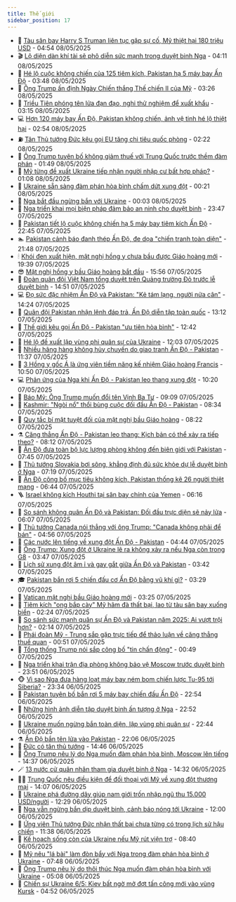 ```yaml
---
title: Thế giới
sidebar_position: 17
---
```


<!-- dantri-the-gioi:START -->
- 🌋 [Tàu sân bay Harry S Truman liên tục gặp sự cố, Mỹ thiệt hại 180 triệu USD](https://dantri.com.vn/the-gioi/tau-san-bay-harry-s-truman-lien-tuc-gap-su-co-my-thiet-hai-180-trieu-usd-20250508113306260.htm) - 04:54 08/05/2025
- 🎬 [Lộ diện dàn khí tài sẽ phô diễn sức mạnh trong duyệt binh Nga](https://dantri.com.vn/the-gioi/lo-dien-dan-khi-tai-se-pho-dien-suc-manh-trong-duyet-binh-nga-20250508110748814.htm) - 04:11 08/05/2025
- 🧰 [Hé lộ cuộc không chiến của 125 tiêm kích, Pakistan hạ 5 máy bay Ấn Độ](https://dantri.com.vn/the-gioi/he-lo-cuoc-khong-chien-cua-125-tiem-kich-pakistan-ha-5-may-bay-an-do-20250508102544470.htm) - 03:48 08/05/2025
- 🌋 [Ông Trump ấn định Ngày Chiến thắng Thế chiến II của Mỹ](https://dantri.com.vn/the-gioi/ong-trump-an-dinh-ngay-chien-thang-the-chien-ii-cua-my-20250508102022290.htm) - 03:26 08/05/2025
- 🗽 [Triều Tiên phóng tên lửa đạn đạo, nghi thử nghiệm để xuất khẩu](https://dantri.com.vn/the-gioi/trieu-tien-phong-ten-lua-dan-dao-nghi-thu-nghiem-de-xuat-khau-20250508101414396.htm) - 03:15 08/05/2025
- 💻 [Hơn 120 máy bay Ấn Độ, Pakistan không chiến, ảnh vệ tinh hé lộ thiệt hại](https://dantri.com.vn/the-gioi/hon-120-may-bay-an-do-pakistan-khong-chien-anh-ve-tinh-he-lo-thiet-hai-20250508095018016.htm) - 02:54 08/05/2025
- ⛽️ [Tân Thủ tướng Đức kêu gọi EU tăng chi tiêu quốc phòng](https://dantri.com.vn/the-gioi/tan-thu-tuong-duc-keu-goi-eu-tang-chi-tieu-quoc-phong-20250508092219996.htm) - 02:22 08/05/2025
- 🤩 [Ông Trump tuyên bố không giảm thuế với Trung Quốc trước thềm đàm phán](https://dantri.com.vn/the-gioi/ong-trump-tuyen-bo-khong-giam-thue-voi-trung-quoc-truoc-them-dam-phan-20250508084040172.htm) - 01:49 08/05/2025
- 🧐 [Mỹ từng đề xuất Ukraine tiếp nhận người nhập cư bất hợp pháp?](https://dantri.com.vn/the-gioi/my-tung-de-xuat-ukraine-tiep-nhan-nguoi-nhap-cu-bat-hop-phap-20250508075617387.htm) - 01:08 08/05/2025
- 🎊 [Ukraine sẵn sàng đàm phán hòa bình chấm dứt xung đột](https://dantri.com.vn/the-gioi/ukraine-san-sang-dam-phan-hoa-binh-cham-dut-xung-dot-20250508070617244.htm) - 00:21 08/05/2025
- 📝 [Nga bắt đầu ngừng bắn với Ukraine](https://dantri.com.vn/the-gioi/nga-bat-dau-ngung-ban-voi-ukraine-20250508065700005.htm) - 00:03 08/05/2025
- 🤡 [Nga triển khai mọi biện pháp đảm bảo an ninh cho duyệt binh](https://dantri.com.vn/the-gioi/nga-trien-khai-moi-bien-phap-dam-bao-an-ninh-cho-duyet-binh-20250508003102986.htm) - 23:47 07/05/2025
- 🥷 [Pakistan tiết lộ cuộc không chiến hạ 5 máy bay tiêm kích Ấn Độ](https://dantri.com.vn/the-gioi/pakistan-tiet-lo-cuoc-khong-chien-ha-5-may-bay-tiem-kich-an-do-20250508053335728.htm) - 22:45 07/05/2025
- 🏊 [Pakistan cảnh báo đanh thép Ấn Độ, đe dọa &quot;chiến tranh toàn diện&quot;](https://dantri.com.vn/the-gioi/pakistan-canh-bao-danh-thep-an-do-de-doa-chien-tranh-toan-dien-20250508020426530.htm) - 21:48 07/05/2025
- 🕯 [Khói đen xuất hiện, mật nghị hồng y chưa bầu được Giáo hoàng mới](https://dantri.com.vn/the-gioi/khoi-den-xuat-hien-mat-nghi-hong-y-chua-bau-duoc-giao-hoang-moi-20250508023844177.htm) - 19:39 07/05/2025
- 😎 [Mật nghị hồng y bầu Giáo hoàng bắt đầu](https://dantri.com.vn/the-gioi/mat-nghi-hong-y-bau-giao-hoang-bat-dau-20250507225430933.htm) - 15:56 07/05/2025
- 🌈 [Đoàn quân đội Việt Nam tổng duyệt trên Quảng trường Đỏ trước lễ duyệt binh](https://dantri.com.vn/the-gioi/doan-quan-doi-viet-nam-tong-duyet-tren-quang-truong-do-truoc-le-duyet-binh-20250507214046490.htm) - 14:51 07/05/2025
- 💻 [Đọ sức đặc nhiệm Ấn Độ và Pakistan: &quot;Kẻ tám lạng, người nửa cân&quot;](https://dantri.com.vn/the-gioi/do-suc-dac-nhiem-an-do-va-pakistan-ke-tam-lang-nguoi-nua-can-20250507154833406.htm) - 14:24 07/05/2025
- 🤖 [Quân đội Pakistan nhận lệnh đáp trả, Ấn Độ diễn tập toàn quốc](https://dantri.com.vn/the-gioi/quan-doi-pakistan-nhan-lenh-dap-tra-an-do-dien-tap-toan-quoc-20250507190247505.htm) - 13:12 07/05/2025
- 🦏 [Thế giới kêu gọi Ấn Độ - Pakistan &quot;ưu tiên hòa bình&quot;](https://dantri.com.vn/the-gioi/the-gioi-keu-goi-an-do-pakistan-uu-tien-hoa-binh-20250507184550020.htm) - 12:42 07/05/2025
- 🌁 [Hé lộ đề xuất lập vùng phi quân sự của Ukraine](https://dantri.com.vn/the-gioi/he-lo-de-xuat-lap-vung-phi-quan-su-cua-ukraine-20250507172236986.htm) - 12:03 07/05/2025
- 🐘 [Nhiều hãng hàng không hủy chuyến do giao tranh Ấn Độ - Pakistan](https://dantri.com.vn/the-gioi/nhieu-hang-hang-khong-huy-chuyen-do-giao-tranh-an-do-pakistan-20250507162202480.htm) - 11:37 07/05/2025
- 🥷 [3 Hồng y gốc Á là ứng viên tiềm năng kế nhiệm Giáo hoàng Francis](https://dantri.com.vn/the-gioi/3-hong-y-goc-a-la-ung-vien-tiem-nang-ke-nhiem-giao-hoang-francis-20250507175012387.htm) - 10:50 07/05/2025
- 💻 [Phản ứng của Nga khi Ấn Độ - Pakistan leo thang xung đột](https://dantri.com.vn/the-gioi/phan-ung-cua-nga-khi-an-do-pakistan-leo-thang-xung-dot-20250507164849664.htm) - 10:20 07/05/2025
- 🎡 [Báo Mỹ: Ông Trump muốn đổi tên Vịnh Ba Tư](https://dantri.com.vn/the-gioi/bao-my-ong-trump-muon-doi-ten-vinh-ba-tu-20250507160656434.htm) - 09:09 07/05/2025
- 🧰 [Kashmir: &quot;Ngòi nổ&quot; thổi bùng cuộc đối đầu Ấn Độ - Pakistan](https://dantri.com.vn/the-gioi/kashmir-ngoi-no-thoi-bung-cuoc-doi-dau-an-do-pakistan-20250507152539542.htm) - 08:34 07/05/2025
- 🥸 [Quy tắc bí mật tuyệt đối của mật nghị bầu Giáo hoàng](https://dantri.com.vn/the-gioi/quy-tac-bi-mat-tuyet-doi-cua-mat-nghi-bau-giao-hoang-20250507151640054.htm) - 08:22 07/05/2025
- ⚗️ [Căng thẳng Ấn Độ - Pakistan leo thang: Kịch bản có thể xảy ra tiếp theo?](https://dantri.com.vn/the-gioi/cang-thang-an-do-pakistan-leo-thang-kich-ban-co-the-xay-ra-tiep-theo-20250507150440492.htm) - 08:12 07/05/2025
- 🌮 [Ấn Độ đưa toàn bộ lực lượng phòng không đến biên giới với Pakistan](https://dantri.com.vn/the-gioi/an-do-dua-toan-bo-luc-luong-phong-khong-den-bien-gioi-voi-pakistan-20250507144326246.htm) - 07:45 07/05/2025
- 🎃 [Thủ tướng Slovakia bơi sông, khẳng định đủ sức khỏe dự lễ duyệt binh ở Nga](https://dantri.com.vn/the-gioi/thu-tuong-slovakia-boi-song-khang-dinh-du-suc-khoe-du-le-duyet-binh-o-nga-20250507141327421.htm) - 07:19 07/05/2025
- 💫 [Ấn Độ công bố mục tiêu không kích, Pakistan thống kê 26 người thiệt mạng](https://dantri.com.vn/the-gioi/an-do-cong-bo-muc-tieu-khong-kich-pakistan-thong-ke-26-nguoi-thiet-mang-20250507133058766.htm) - 06:44 07/05/2025
- 🪜 [Israel không kích Houthi tại sân bay chính của Yemen](https://dantri.com.vn/the-gioi/israel-khong-kich-houthi-tai-san-bay-chinh-cua-yemen-20250507131550848.htm) - 06:16 07/05/2025
- 🌋 [So sánh không quân Ấn Độ và Pakistan: Đối đầu trực diện sẽ nảy lửa](https://dantri.com.vn/the-gioi/so-sanh-khong-quan-an-do-va-pakistan-doi-dau-truc-dien-se-nay-lua-20250507112010638.htm) - 06:07 07/05/2025
- 🦏 [Thủ tướng Canada nói thẳng với ông Trump: &quot;Canada không phải để bán&quot;](https://dantri.com.vn/the-gioi/thu-tuong-canada-noi-thang-voi-ong-trump-canada-khong-phai-de-ban-20250507115345399.htm) - 04:56 07/05/2025
- 👀 [Các nước lên tiếng về xung đột Ấn Độ - Pakistan](https://dantri.com.vn/the-gioi/cac-nuoc-len-tieng-ve-xung-dot-an-do-pakistan-20250507113739138.htm) - 04:44 07/05/2025
- 🧰 [Ông Trump: Xung đột ở Ukraine lẽ ra không xảy ra nếu Nga còn trong G8](https://dantri.com.vn/the-gioi/ong-trump-xung-dot-o-ukraine-le-ra-khong-xay-ra-neu-nga-con-trong-g8-20250507104102372.htm) - 03:47 07/05/2025
- 🚀 [Lịch sử xung đột âm ỉ và gay gắt giữa Ấn Độ và Pakistan](https://dantri.com.vn/the-gioi/lich-su-xung-dot-am-i-va-gay-gat-giua-an-do-va-pakistan-20250507095835652.htm) - 03:42 07/05/2025
- 🎓 [Pakistan bắn rơi 5 chiến đấu cơ Ấn Độ bằng vũ khí gì?](https://dantri.com.vn/the-gioi/pakistan-ban-roi-5-chien-dau-co-an-do-bang-vu-khi-gi-20250507101439062.htm) - 03:29 07/05/2025
- 🥸 [Vatican mật nghị bầu Giáo hoàng mới](https://dantri.com.vn/the-gioi/vatican-mat-nghi-bau-giao-hoang-moi-20250507095806020.htm) - 03:25 07/05/2025
- 🦅 [Tiêm kích &quot;ong bắp cày&quot; Mỹ hãm đà thất bại, lao từ tàu sân bay xuống biển](https://dantri.com.vn/the-gioi/tiem-kich-ong-bap-cay-my-ham-da-that-bai-lao-tu-tau-san-bay-xuong-bien-20250507092216989.htm) - 02:24 07/05/2025
- 🤭 [So sánh sức mạnh quân sự Ấn Độ và Pakistan năm 2025: Ai vượt trội hơn?](https://dantri.com.vn/the-gioi/so-sanh-suc-manh-quan-su-an-do-va-pakistan-nam-2025-ai-vuot-troi-hon-20250506144718840.htm) - 02:14 07/05/2025
- 🤖 [Phái đoàn Mỹ - Trung sắp gặp trực tiếp để thảo luận về căng thẳng thuế quan](https://dantri.com.vn/the-gioi/phai-doan-my-trung-sap-gap-truc-tiep-de-thao-luan-ve-cang-thang-thue-quan-20250507074846535.htm) - 00:51 07/05/2025
- 🐲 [Tổng thống Trump nói sắp công bố &quot;tin chấn động&quot;](https://dantri.com.vn/the-gioi/tong-thong-trump-noi-sap-cong-bo-tin-chan-dong-20250507071618167.htm) - 00:49 07/05/2025
- 🫣 [Nga triển khai trận địa phòng không bảo vệ Moscow trước duyệt binh](https://dantri.com.vn/the-gioi/nga-trien-khai-tran-dia-phong-khong-bao-ve-moscow-truoc-duyet-binh-20250507063916878.htm) - 23:51 06/05/2025
- 🐵 [Vì sao Nga đưa hàng loạt máy bay ném bom chiến lược Tu-95 tới Siberia?](https://dantri.com.vn/the-gioi/vi-sao-nga-dua-hang-loat-may-bay-nem-bom-chien-luoc-tu-95-toi-siberia-20250506193857813.htm) - 23:34 06/05/2025
- 🫶 [Pakistan tuyên bố bắn rơi 5 máy bay chiến đấu Ấn Độ](https://dantri.com.vn/the-gioi/pakistan-tuyen-bo-ban-roi-5-may-bay-chien-dau-an-do-20250507054544367.htm) - 22:54 06/05/2025
- 💃 [Những hình ảnh diễn tập duyệt binh ấn tượng ở Nga](https://dantri.com.vn/the-gioi/nhung-hinh-anh-dien-tap-duyet-binh-an-tuong-o-nga-20250507052444076.htm) - 22:52 06/05/2025
- 💫 [Ukraine muốn ngừng bắn toàn diện, lập vùng phi quân sự](https://dantri.com.vn/the-gioi/ukraine-muon-ngung-ban-toan-dien-lap-vung-phi-quan-su-20250507052925903.htm) - 22:44 06/05/2025
- ⚗️ [Ấn Độ bắn tên lửa vào Pakistan](https://dantri.com.vn/the-gioi/an-do-ban-ten-lua-vao-pakistan-20250507045138304.htm) - 22:06 06/05/2025
- 🥷 [Đức có tân thủ tướng](https://dantri.com.vn/the-gioi/duc-co-tan-thu-tuong-20250506214301488.htm) - 14:46 06/05/2025
- 🥸 [Ông Trump nêu lý do Nga muốn đàm phán hòa bình, Moscow lên tiếng](https://dantri.com.vn/the-gioi/ong-trump-neu-ly-do-nga-muon-dam-phan-hoa-binh-moscow-len-tieng-20250506212841345.htm) - 14:37 06/05/2025
- 🪄 [13 nước cử quân nhân tham gia duyệt binh ở Nga](https://dantri.com.vn/the-gioi/13-nuoc-cu-quan-nhan-tham-gia-duyet-binh-o-nga-20250506211804712.htm) - 14:32 06/05/2025
- 🧑‍💻 [Trung Quốc nêu điều kiện để đối thoại với Mỹ về xung đột thương mại](https://dantri.com.vn/the-gioi/trung-quoc-neu-dieu-kien-de-doi-thoai-voi-my-ve-xung-dot-thuong-mai-20250506195049017.htm) - 14:07 06/05/2025
- 🤭 [Ukraine phá đường dây giúp nam giới trốn nhập ngũ thu 15.000 USD/người](https://dantri.com.vn/the-gioi/ukraine-pha-duong-day-giup-nam-gioi-tron-nhap-ngu-thu-15000-usdnguoi-20250506173901583.htm) - 12:29 06/05/2025
- 🗽 [Nga vẫn ngừng bắn dịp duyệt binh, cảnh báo nóng tới Ukraine](https://dantri.com.vn/the-gioi/nga-van-ngung-ban-dip-duyet-binh-canh-bao-nong-toi-ukraine-20250506185644163.htm) - 12:00 06/05/2025
- 🤖 [Ứng viên Thủ tướng Đức nhận thất bại chưa từng có trong lịch sử hậu chiến](https://dantri.com.vn/the-gioi/ung-vien-thu-tuong-duc-nhan-that-bai-chua-tung-co-trong-lich-su-hau-chien-20250506182756202.htm) - 11:38 06/05/2025
- 🌈 [Kế hoạch sống còn của Ukraine nếu Mỹ rút viện trợ](https://dantri.com.vn/the-gioi/ke-hoach-song-con-cua-ukraine-neu-my-rut-vien-tro-20250506152415807.htm) - 08:40 06/05/2025
- 🤩 [Mỹ nêu &quot;lá bài&quot; làm đòn bẩy với Nga trong đàm phán hòa bình ở Ukraine](https://dantri.com.vn/the-gioi/my-neu-la-bai-lam-don-bay-voi-nga-trong-dam-phan-hoa-binh-o-ukraine-20250506144554431.htm) - 07:48 06/05/2025
- 🤗 [Ông Trump nêu lý do thôi thúc Nga muốn đàm phán hòa bình với Ukraine](https://dantri.com.vn/the-gioi/ong-trump-neu-ly-do-thoi-thuc-nga-muon-dam-phan-hoa-binh-voi-ukraine-20250506113340437.htm) - 05:08 06/05/2025
- 🙉 [Chiến sự Ukraine 6/5: Kiev bất ngờ mở đợt tấn công mới vào vùng Kursk](https://dantri.com.vn/the-gioi/chien-su-ukraine-65-kiev-bat-ngo-mo-dot-tan-cong-moi-vao-vung-kursk-20250506112012612.htm) - 04:52 06/05/2025<!-- dantri-the-gioi:END -->
